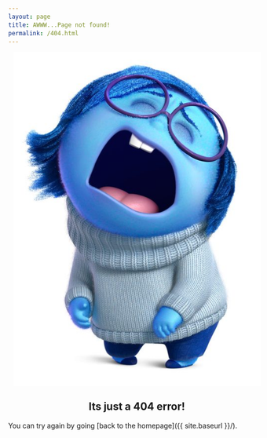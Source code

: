 ```yaml
---
layout: page
title: AWWW...Page not found!
permalink: /404.html
---
```


<style type="text/css" media="screen">
  .container {
  margin: 0 auto;
  max-width: 740px;
  padding: 0 10px;
  width: 100%;
  display: flex;
  flex-direction: column;
  flex-grow: 1;
  text-align: center;
  }
  h1 {
    margin: 30px 0;
    font-size: 5em;
    line-height: 1;
    letter-spacing: -1px;
  }
</style>

<div class="container">
<img src="/images/error_img.jpeg" class="center">
<h2>
Its just a 404 error!
</h2>
</div>
You can try again by going [back to the homepage]({{ site.baseurl }}/).
